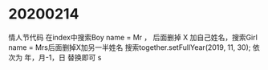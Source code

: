 # 20200214
情人节代码
在index中搜索Boy name = <span class="keyword">Mr</span> ， 后面删掉 X 加自己姓名，搜索Girl name = <span class="keyword">Mrs</span>后面删掉X加另一半姓名
搜索together.setFullYear(2019, 11, 30); 依次为 年，月-1，日 替换即可
s
